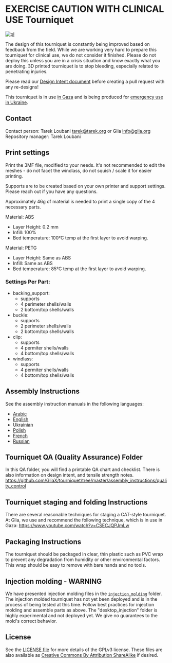 # EXERCISE CAUTION WITH CLINICAL USE Tourniquet
[![pl](https://img.shields.io/badge/lang-pl-red.svg)](README.pl.md)

The design of this tourniquet is constantly being improved based on feedback from the field. While we are working very hard to prepare this tourniquet for clinical use, we do not consider it finished. Please do not deploy this unless you are in a crisis situation and know exactly what you are doing. 3D printed tourniquet is to stop bleeding, especially related to penetrating injuries.

Please read our [Design Intent document](https://github.com/GliaX/tourniquet/blob/master/quality_control/design_intent.md) before creating a pull request with any re-designs!

This tourniquet is in use [in Gaza](https://trklou.medium.com/3d-printed-open-source-tourniquet-rationale-failure-analysis-and-proposed-next-steps-of-the-glia-97e8441b4c5a) and is being produced for [emergency use in Ukraine](https://trklou.medium.com/glias-gaza-tourniquet-is-ready-for-emergency-use-in-ukraine-make-some-if-you-can-ef5f83260b7c).

## Contact
Contact person: Tarek Loubani <tarek@tarek.org> or Glia <info@glia.org>
Repository manager: Tarek Loubani

## Print settings
Print the 3MF file, modified to your needs. It's not recommended to edit the meshes - do not facet the windlass, do not squish / scale it for easier printing.

Supports are to be created based on your own printer and support settings. Please reach out if you have any questions.

Approximately 46g of material is needed to print a single copy of the 4 necessary parts.

Material: ABS
* Layer Height: 0.2 mm
* Infill: 100%
* Bed temperature: 100°C temp at the first layer to avoid warping.

Material: PETG
* Layer Height: Same as ABS
* Infill: Same as ABS
* Bed temperature: 85°C temp at the first layer to avoid warping.


### Settings Per Part:
* backing_support:
  * supports
  * 4 perimeter shells/walls
  * 2 bottom/top shells/walls
* buckle:
  * supports
  * 2 perimeter shells/walls
  * 2 bottom/top shells/walls
* clip:
  * supports
  * 4 permiter shells/walls
  * 4 bottom/top shells/walls
* windlass:
  * supports
  * 4 permiter shells/walls
  * 4 bottom/top shells/walls

## Assembly Instructions
See the assembly instruction manuals in the following languages:
* [Arabic](assembly_instructions/INSTRUCTIONS_AR.md)
* [English](assembly_instructions/INSTRUCTIONS_EN.md)
* [Ukrainian](assembly_instructions/INSTRUCTIONS_UA.md)
* [Polish](assembly_instructions/INSTRUCTIONS_PL.md)
* [French](assembly_instructions/INSTRUCTIONS_FR.md)
* [Russian](assembly_instructions/INSTRUCTIONS_RU.md)

## Tourniquet QA (Quality Assurance) Folder
In this QA folder, you will find a printable QA chart and checklist. There is also information on design intent, and tensile strength notes. 
https://github.com/GliaX/tourniquet/tree/master/assembly_instructions/quality_control

## Tourniquet staging and folding Instructions
There are several reasonable techniques for staging a CAT-style tourniquet. At Glia, we use and recommend the following technique, which is in use in Gaza: https://www.youtube.com/watch?v=CSECJQPJmLw

## Packaging Instructions
The tourniquet should be packaged in clear, thin plastic such as PVC wrap to prevent any degradation from humidity or other environmental factors. This wrap should be easy to remove with bare hands and no tools.

## Injection molding - WARNING
We have presented injection molding files in the [`injection_molding`](injection_molding) folder. The injection molded tourniquet has not yet been deployed and is in the process of being tested at this time. Follow best practices for injection molding and assemble parts as above.
The "desktop_injection" folder is highly experimental and not deployed yet. We give no guarantees to the mold's correct behavior. 


## License
See the [LICENSE file](LICENSE) for more details of the GPLv3 license. These files are also available as [Creative Commons By Attribution ShareAlike](https://creativecommons.org/licenses/by-sa/4.0/) if desired.
